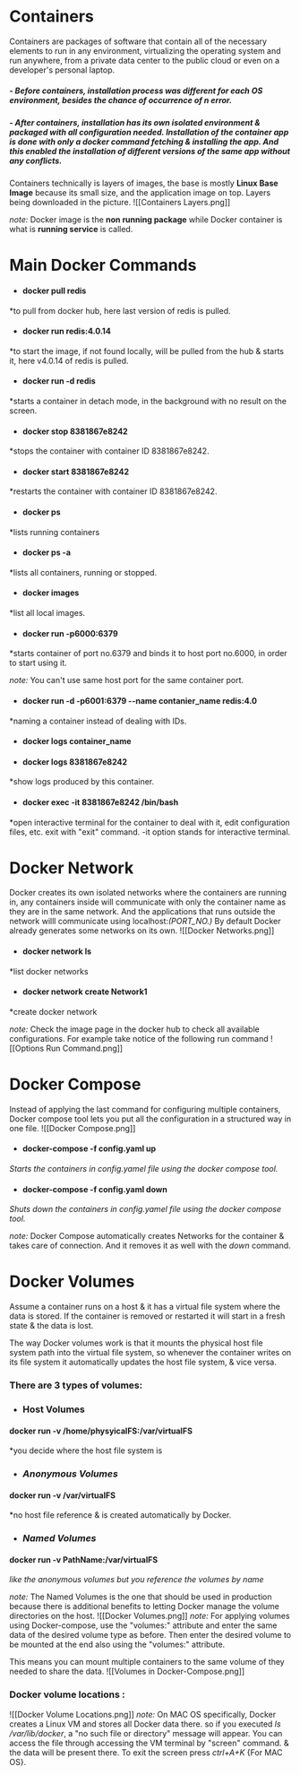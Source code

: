 # Containers
Containers are packages of software that contain all of the necessary elements to run in any environment, virtualizing the operating system and run anywhere, from a private data center to the public cloud or even on a developer's personal laptop.

##### - Before containers, installation process was different for each OS environment, besides the chance of occurrence of n error.

##### - After containers, installation has its own isolated environment & packaged with all configuration needed. Installation of the container app is done with only a docker command fetching & installing the app. And this enabled the installation of different versions of the same app without any conflicts.

Containers technically is layers of images, the base is mostly **Linux Base Image** because its small size, and the application image on top. Layers being downloaded in the picture.
![[Containers Layers.png]]

*note:* Docker image is the **non running package** while Docker container is what is **running service** is called.


# Main Docker Commands
* #### docker pull redis
*to pull from docker hub, here last version of redis is pulled.
* #### docker run redis:4.0.14
*to start the image, if not found locally, will be pulled from the hub & starts it, here v4.0.14 of redis is pulled.
* #### docker run -d redis
*starts a container in detach mode, in the background with no result on the screen.
* #### docker stop 8381867e8242
*stops the container with container ID 8381867e8242.
* #### docker start 8381867e8242
*restarts the container with container ID 8381867e8242.
* #### docker ps
*lists running containers
* #### docker ps -a
*lists all containers, running or stopped.
* #### docker images
*list all local images.
* #### docker run -p6000:6379
*starts container of port no.6379 and binds it to host port no.6000, in order to start using it.

*note:* You can't use same host port for the same container port.
* #### docker run -d -p6001:6379 --name contanier_name redis:4.0
*naming a container instead of dealing with IDs.
* #### docker logs container_name
* #### docker logs 8381867e8242
*show logs produced by this container.
* #### docker exec -it 8381867e8242 /bin/bash
*open interactive terminal for the container to deal with it, edit configuration files, etc. exit with "exit" command. -it option stands for interactive terminal.

# Docker Network
Docker creates its own isolated networks where the containers are running in, any containers inside will communicate with only the container name as they are in the same network. And the applications that runs outside the network willl communicate using localhost:*(PORT_NO.)*
By default Docker already generates some networks on its own.
![[Docker Networks.png]]

* #### docker network ls
*list docker networks
* #### docker network create Network1
*create docker network

*note:* Check the image page in the docker hub to check all available configurations.
For example take notice of the following run command 
![[Options Run Command.png]]
# Docker Compose
Instead of applying the last command for configuring multiple containers, Docker compose tool lets you put all the configuration in a structured way in one file.
![[Docker Compose.png]]

* #### docker-compose -f config.yaml up
*Starts the containers in config.yamel file using the docker compose tool.*
* #### docker-compose -f config.yaml down
*Shuts down the containers in config.yamel file using the docker compose tool.*

*note:* Docker Compose automatically creates Networks for the container & takes care of connection. And it removes it as well with the *down* command.

# Docker Volumes
Assume a container runs on a host & it has a virtual file system where the data is stored. If the container is removed or restarted it will start in a fresh state & the data is lost.

The way Docker volumes work is that it mounts the physical host file system path into the virtual file system, so whenever the container writes on its file system it automatically updates the host file system, & vice versa.

### There are 3 types of volumes:
- ### **Host Volumes**
#### docker run -v /home/physyicalFS:/var/virtualFS
*you decide where the host file system is
- ### *Anonymous Volumes*
#### docker run -v /var/virtualFS
*no host file reference & is created automatically by Docker.
- ### *Named Volumes*
#### docker run -v PathName:/var/virtualFS
*like the anonymous volumes but you reference the volumes by name*

*note:* The Named Volumes is the one that should be used in production because there is additional benefits to letting Docker manage the volume directories on the host.
![[Docker Volumes.png]]
*note:* For applying volumes using Docker-compose, use the "volumes:" attribute and enter the same data of the desired volume type as before. Then enter the desired volume to be mounted at the end also using the "volumes:" attribute.

This means you can mount multiple containers to the same volume of they needed to share the data.
![[Volumes in Docker-Compose.png]]

### Docker volume locations :
![[Docker Volume Locations.png]]
*note:* On MAC OS specifically, Docker creates a Linux VM and stores all Docker data there. so if you executed *ls /var/lib/docker*, a "no such file or directory" message will appear. You can access the file through accessing the VM terminal by "screen" command. & the data will be present there. To exit the screen press *ctrl+A+K* {For MAC OS}.